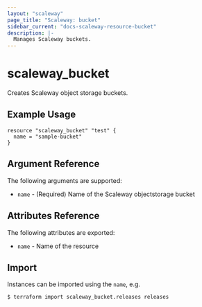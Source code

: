 ```yaml
---
layout: "scaleway"
page_title: "Scaleway: bucket"
sidebar_current: "docs-scaleway-resource-bucket"
description: |-
  Manages Scaleway buckets.
---
```


# scaleway_bucket

Creates Scaleway object storage buckets.

## Example Usage

```hcl
resource "scaleway_bucket" "test" {
  name = "sample-bucket"
}
```

## Argument Reference

The following arguments are supported:

* `name` - (Required) Name of the Scaleway objectstorage bucket

## Attributes Reference

The following attributes are exported:

* `name` - Name of the resource

## Import

Instances can be imported using the `name`, e.g.

```
$ terraform import scaleway_bucket.releases releases
```
